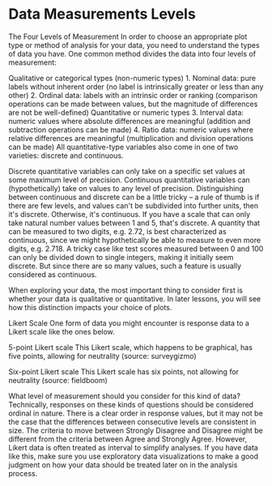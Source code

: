 # Data Measurements Levels

The Four Levels of Measurement In order to choose an appropriate plot type or method of analysis for your data, you need to understand the types of data you have. One common method divides the data into four levels of measurement:

Qualitative or categorical types \(non-numeric types\) 1. Nominal data: pure labels without inherent order \(no label is intrinsically greater or less than any other\) 2. Ordinal data: labels with an intrinsic order or ranking \(comparison operations can be made between values, but the magnitude of differences are not be well-defined\) Quantitative or numeric types 3. Interval data: numeric values where absolute differences are meaningful \(addition and subtraction operations can be made\) 4. Ratio data: numeric values where relative differences are meaningful \(multiplication and division operations can be made\) All quantitative-type variables also come in one of two varieties: discrete and continuous.

Discrete quantitative variables can only take on a specific set values at some maximum level of precision. Continuous quantitative variables can \(hypothetically\) take on values to any level of precision. Distinguishing between continuous and discrete can be a little tricky – a rule of thumb is if there are few levels, and values can't be subdivided into further units, then it's discrete. Otherwise, it's continuous. If you have a scale that can only take natural number values between 1 and 5, that's discrete. A quantity that can be measured to two digits, e.g. 2.72, is best characterized as continuous, since we might hypothetically be able to measure to even more digits, e.g. 2.718. A tricky case like test scores measured between 0 and 100 can only be divided down to single integers, making it initially seem discrete. But since there are so many values, such a feature is usually considered as continuous.

When exploring your data, the most important thing to consider first is whether your data is qualitative or quantitative. In later lessons, you will see how this distinction impacts your choice of plots.

Likert Scale One form of data you might encounter is response data to a Likert scale like the ones below.

5-point Likert scale This Likert scale, which happens to be graphical, has five points, allowing for neutrality \(source: surveygizmo\)

Six-point Likert scale This Likert scale has six points, not allowing for neutrality \(source: fieldboom\)

What level of measurement should you consider for this kind of data? Technically, responses on these kinds of questions should be considered ordinal in nature. There is a clear order in response values, but it may not be the case that the differences between consecutive levels are consistent in size. The criteria to move between Strongly Disagree and Disagree might be different from the criteria between Agree and Strongly Agree. However, Likert data is often treated as interval to simplify analyses. If you have data like this, make sure you use exploratory data visualizations to make a good judgment on how your data should be treated later on in the analysis process.

